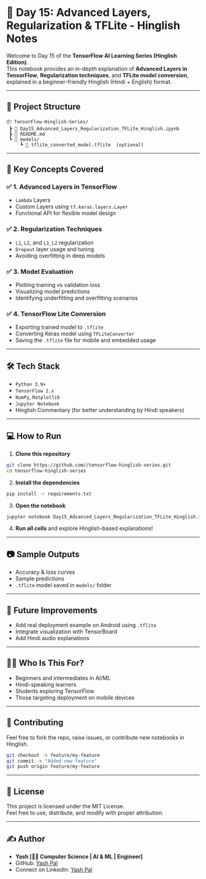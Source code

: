 
# 📘 Day 15: Advanced Layers, Regularization & TFLite - Hinglish Notes

Welcome to Day 15 of the **TensorFlow AI Learning Series (Hinglish Edition)**.  
This notebook provides an in-depth explanation of **Advanced Layers in TensorFlow**, **Regularization techniques**, and **TFLite model conversion**, explained in a beginner-friendly Hinglish (Hindi + English) format.

---

## 📂 Project Structure

```
📦 TensorFlow-Hinglish-Series/
 ┣ 📜 Day15_Advanced_Layers_Regularization_TFLite_Hinglish.ipynb
 ┣ 📜 README.md
 ┗ 📁 models/
     ┗ 📜 tflite_converted_model.tflite  (optional)
```

---

## 🧠 Key Concepts Covered

### ✅ 1. **Advanced Layers in TensorFlow**
- `Lambda` Layers
- Custom Layers using `tf.keras.layers.Layer`
- Functional API for flexible model design

### ✅ 2. **Regularization Techniques**
- `L1`, `L2`, and `L1_L2` regularization
- `Dropout` layer usage and tuning
- Avoiding overfitting in deep models

### ✅ 3. **Model Evaluation**
- Plotting training vs validation loss
- Visualizing model predictions
- Identifying underfitting and overfitting scenarios

### ✅ 4. **TensorFlow Lite Conversion**
- Exporting trained model to `.tflite`
- Converting Keras model using `TFLiteConverter`
- Saving the `.tflite` file for mobile and embedded usage

---

## 🛠️ Tech Stack

- `Python 3.9+`
- `TensorFlow 2.x`
- `NumPy`, `Matplotlib`
- `Jupyter Notebook`
- Hinglish Commentary (for better understanding by Hindi speakers)

---

## 💻 How to Run

1. **Clone this repository**  
```bash
git clone https://github.com//tensorflow-hinglish-series.git
cd tensorflow-hinglish-series
```

2. **Install the dependencies**  
```bash
pip install -r requirements.txt
```

3. **Open the notebook**
```bash
jupyter notebook Day15_Advanced_Layers_Regularization_TFLite_Hinglish.ipynb
```

4. **Run all cells** and explore Hinglish-based explanations!

---

## 📷 Sample Outputs

- Accuracy & loss curves  
- Sample predictions
- `.tflite` model saved in `models/` folder

---

## 🔁 Future Improvements

- Add real deployment example on Android using `.tflite`
- Integrate visualization with TensorBoard
- Add Hindi audio explanations

---

## 🙋‍♂️ Who Is This For?

- Beginners and intermediates in AI/ML
- Hindi-speaking learners
- Students exploring TensorFlow
- Those targeting deployment on mobile devices

---

## 🙌 Contributing

Feel free to fork the repo, raise issues, or contribute new notebooks in Hinglish.

```bash
git checkout -b feature/my-feature
git commit -m "Added new feature"
git push origin feature/my-feature
```

---

## 📜 License

This project is licensed under the MIT License.  
Feel free to use, distribute, and modify with proper attribution.

---

## ✍️ Author

- **Yash [👨‍💻 Computer Science | AI & ML | Engineer]**
- GitHub: [Yash Pal](https://github.com/your-username)
- Connect on LinkedIn: [Yash Pal](https://linkedin.com/in/your-profile)
